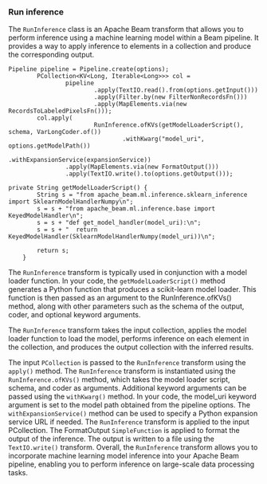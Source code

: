 <!--
Licensed under the Apache License, Version 2.0 (the "License");
you may not use this file except in compliance with the License.
You may obtain a copy of the License at

http://www.apache.org/licenses/LICENSE-2.0

Unless required by applicable law or agreed to in writing, software
distributed under the License is distributed on an "AS IS" BASIS,
WITHOUT WARRANTIES OR CONDITIONS OF ANY KIND, either express or implied.
See the License for the specific language governing permissions and
limitations under the License.
-->

### Run inference

The `RunInference` class is an Apache Beam transform that allows you to perform inference using a machine learning model within a Beam pipeline. It provides a way to apply inference to elements in a collection and produce the corresponding output.

```
Pipeline pipeline = Pipeline.create(options);
        PCollection<KV<Long, Iterable<Long>>> col =
                pipeline
                        .apply(TextIO.read().from(options.getInput()))
                        .apply(Filter.by(new FilterNonRecordsFn()))
                        .apply(MapElements.via(new RecordsToLabeledPixelsFn()));
        col.apply(
                        RunInference.ofKVs(getModelLoaderScript(), schema, VarLongCoder.of())
                                .withKwarg("model_uri", options.getModelPath())
                                .withExpansionService(expansionService))
                .apply(MapElements.via(new FormatOutput()))
                .apply(TextIO.write().to(options.getOutput()));
```

```
private String getModelLoaderScript() {
        String s = "from apache_beam.ml.inference.sklearn_inference import SklearnModelHandlerNumpy\n";
        s = s + "from apache_beam.ml.inference.base import KeyedModelHandler\n";
        s = s + "def get_model_handler(model_uri):\n";
        s = s + "  return KeyedModelHandler(SklearnModelHandlerNumpy(model_uri))\n";

        return s;
    }
```

The `RunInference` transform is typically used in conjunction with a model loader function. In your code, the `getModelLoaderScript()` method generates a Python function that produces a scikit-learn model loader. This function is then passed as an argument to the RunInference.ofKVs() method, along with other parameters such as the schema of the output, coder, and optional keyword arguments.

The `RunInference` transform takes the input collection, applies the model loader function to load the model, performs inference on each element in the collection, and produces the output collection with the inferred results.

The input `PCollection` is passed to the `RunInference` transform using the `apply()` method.
The `RunInference` transform is instantiated using the `RunInference.ofKVs()` method, which takes the model loader script, schema, and coder as arguments.
Additional keyword arguments can be passed using the `withKwarg()` method. In your code, the model_uri keyword argument is set to the model path obtained from the pipeline options.
The `withExpansionService()` method can be used to specify a Python expansion service URL if needed.
The `RunInference` transform is applied to the input PCollection.
The FormatOutput `SimpleFunction` is applied to format the output of the inference.
The output is written to a file using the `TextIO.write()` transform.
Overall, the `RunInference` transform allows you to incorporate machine learning model inference into your Apache Beam pipeline, enabling you to perform inference on large-scale data processing tasks.